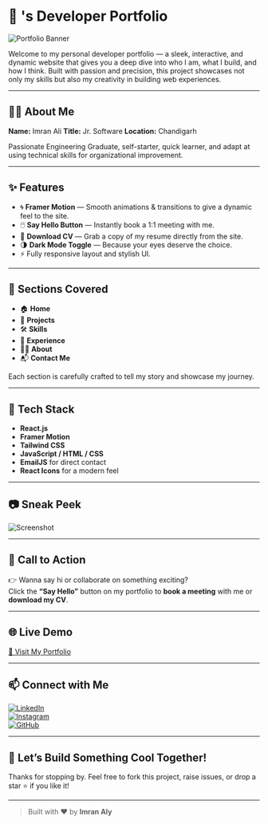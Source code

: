 # 🚀 's Developer Portfolio

![Portfolio Banner](https://imran-aly.vercel.app/#about)

Welcome to my personal developer portfolio — a sleek, interactive, and dynamic website that gives you a deep dive into who I am, what I build, and how I think. Built with passion and precision, this project showcases not only my skills but also my creativity in building web experiences.

---

## 🧑‍💻 About Me

**Name:** Imran Ali
**Title:** Jr. Software 
**Location:** Chandigarh  

Passionate Engineering Graduate, self-starter, quick learner, and adapt at using technical skills for organizational improvement.

---

## ✨ Features

- 🌀 **Framer Motion** — Smooth animations & transitions to give a dynamic feel to the site.
- 🖱️ **Say Hello Button** — Instantly book a 1:1 meeting with me.
- 📄 **Download CV** — Grab a copy of my resume directly from the site.
- 🌗 **Dark Mode Toggle** — Because your eyes deserve the choice.
- ⚡ Fully responsive layout and stylish UI.

---

## 📌 Sections Covered

- 🏠 **Home**
- 📁 **Projects**
- 🛠️ **Skills**
- 💼 **Experience**
- 🧑‍🎓 **About**
- 📬 **Contact Me**

Each section is carefully crafted to tell my story and showcase my journey.

---

## 🔧 Tech Stack

- **React.js**
- **Framer Motion**
- **Tailwind CSS**
- **JavaScript / HTML / CSS**
- **EmailJS** for direct contact
- **React Icons** for a modern feel

---

## 📷 Sneak Peek

![Screenshot]()

---

## 🎯 Call to Action

👉 Wanna say hi or collaborate on something exciting?  
Click the **“Say Hello”** button on my portfolio to **book a meeting** with me or **download my CV**.

---

## 🌐 Live Demo

[🚀 Visit My Portfolio]()  

---

## 📫 Connect with Me

 [![LinkedIn](https://img.shields.io/badge/LinkedIn-0077B5?logo=linkedin&style=for-the-badge&logoColor=white)](https://www.linkedin.com/in/imran-aly-6128012a7/)  
 [![Instagram](https://img.shields.io/badge/Instagram-E4405F?logo=instagram&style=for-the-badge&logoColor=white)](https://www.instagram.com/imrancodingschool/)  
 [![GitHub](https://img.shields.io/badge/GitHub-181717?logo=github&style=for-the-badge&logoColor=white)](https://github.com/imrancodingschool091)

---

## 🤘 Let’s Build Something Cool Together!

Thanks for stopping by. Feel free to fork this project, raise issues, or drop a star ⭐️ if you like it!

---

> Built with ❤️ by **Imran Aly**
